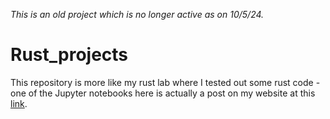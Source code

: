 *This is an old project which is no longer active as on 10/5/24.*

# Rust_projects

This repository is more like my rust lab where I tested out some rust code - one of the Jupyter notebooks here is actually a post on my website at this [link](https://jhylin.github.io/Data_in_life_blog/posts/09_Pills/Rust_evcxr_polars_plotly_final.html).
